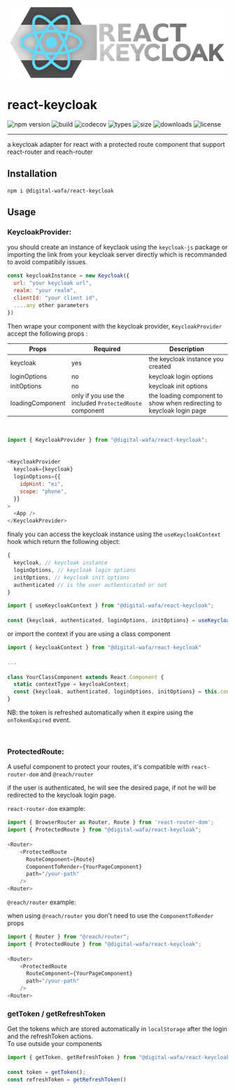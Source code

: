 ![react-keycloak logo](images/logo.png)
# react-keycloak

![npm version](https://img.shields.io/npm/v/@digital-wafa/react-keycloak)
![build](https://img.shields.io/travis/digital-wafa/react-keycloak/master)
![codecov](https://img.shields.io/codecov/c/github/digital-wafa/react-keycloak/master)
![types](https://img.shields.io/npm/types/typescript)
![size](https://img.shields.io/bundlephobia/minzip/@digital-wafa/react-keycloak)
![downloads](https://img.shields.io/npm/dw/@digital-wafa/react-keycloak)
![license](https://img.shields.io/github/license/digital-wafa/react-keycloak)

---

a keycloak adapter for react with a protected route component that support react-router and reach-router

## Installation

```
npm i @digital-wafa/react-keycloak
```

## Usage

### KeycloakProvider:

you should create an instance of keyclaok using the `keycloak-js` package or importing the link from your keycloak server directly which is recommanded to avoid compatibily issues.

```javascript
const keycloakInstance = new Keycloak({
  url: "your keycloak url",
  realm: "your realm",
  clientId: "your client id",
  ....any other parameters
})
```

Then wrape your component with the keycloak provider, `KeycloakProvider` accept the following props :

| Props            | Required                                                    | Description                                                           |
| ---------------- | ------------------------------------------------------------| --------------------------------------------------------------------- |
| keycloak         | yes                                                         | the keycloak instance you created                                     |
| loginOptions     | no                                                          | keycloak login options                                                |
| initOptions      | no                                                          | keycloak init options                                                 |
| loadingComponent | only if you use the included `ProtectedRoute` component     | the loading component to show when redirecting to keycloak login page |

<br>

```javascript
import { KeycloakProvider } from "@digital-wafa/react-keycloak";


<KeycloakProvider
  keycloak={keycloak}
  loginOptions={{
    idpHint: "ei",
    scope: "phone",
  }}
>
  <App />
</KeycloakProvider>
```

finaly you can access the keycloak instance using the `useKeycloakContext` hook which return the following object: 

```javascript
{
  keycloak, // keycloak instance
  loginOptions, // keycloak login options
  initOptions, // keycloak init options
  authenticated // is the user authenticated or not
}
```

```javascript
import { useKeycloakContext } from "@digital-wafa/react-keycloak";

const {keycloak, authenticated, loginOptions, initOptions} = useKeycloakContext();
```

or import the context if you are using a class component 

```javascript
import { keycloakContext } from "@digital-wafa/react-keycloak"

...

class YourClassComponent extends React.Component {
  static contextType = keycloakContext;
  const {keycloak, authenticated, loginOptions, initOptions} = this.context;
} 
```

NB: the token is refreshed automatically when it expire using the `onTokenExpired` event.

<br>

### ProtectedRoute:
A useful component to protect your routes, it's compatible with `react-router-dom` and `@reach/router` 

if the user is authenticated, he will see the desired page, if not he will be redirected to the keycloak login page.

`react-router-dom` example:

```javascript
import { BrowserRouter as Router, Route } from 'react-router-dom';
import { ProtectedRoute } from "@digital-wafa/react-keycloak";

<Router>
    <ProtectedRoute
      RouteComponent={Route}
      ComponentToRender={YourPageComponent}
      path="/your-path"
    />
<Router>
```

`@reach/router` example:

when using `@reach/router` you don't need to use the `ComponentToRender` props

```javascript
import { Router } from "@reach/router";
import { ProtectedRoute } from "@digital-wafa/react-keycloak";

<Router>
    <ProtectedRoute
      RouteComponent={YourPageComponent}
      path="/your-path"
    />
<Router>
```

### getToken / getRefreshToken
Get the tokens which are stored automatically in `localStorage` after the login and the refreshToken actions.<br>
To use outside your components

```javascript
import { getToken, getRefreshToken } from "@digital-wafa/react-keycloak";

const token = getToken();
const refreshToken = getRefreshToken()
```